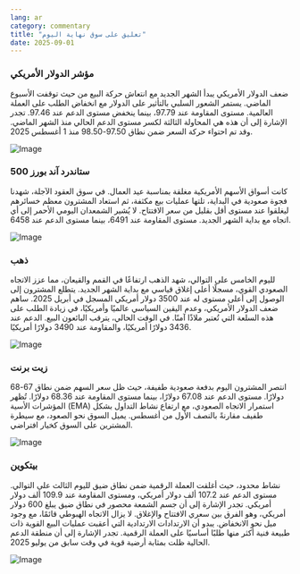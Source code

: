 ```yaml
---
lang: ar
category: commentary
title: "تعليق على سوق نهاية اليوم"
date: 2025-09-01
---
```


### مؤشر الدولار الأمريكي

ضعف الدولار الأمريكي يبدأ الشهر الجديد مع انتعاش حركة البيع من حيث توقفت الأسبوع الماضي. يستمر الشعور السلبي بالتأثير على الدولار مع انخفاض الطلب على العملة العالمية. مستوى المقاومة عند 97.79، بينما ينخفض مستوى الدعم عند 97.46. تجدر الإشارة إلى أن هذه هي المحاولة الثالثة لكسر مستوى الدعم الحالي منذ الشهر الماضي. وقد تم احتواء حركة السعر ضمن نطاق 97.50-98.50 منذ 1 أغسطس 2025.

![Image](https://markleighedu.github.io/img/Sep-2025/01-Sep-2025/usdindex.jpg)

### ستاندرد آند بورز 500

كانت أسواق الأسهم الأمريكية مغلقة بمناسبة عيد العمال. في سوق العقود الآجلة، شهدنا فجوة صعودية في البداية، تلتها عمليات بيع مكثفة، ثم استعاد المشترون معظم خسائرهم ليغلقوا عند مستوى أقل بقليل من سعر الافتتاح. لا يُشير الشمعدان اليومي الأحمر إلى أي اتجاه مع بداية الشهر الجديد. مستوى المقاومة عند 6491، بينما مستوى الدعم عند 6458.

![Image](https://markleighedu.github.io/img/Sep-2025/01-Sep-2025/sp500.jpg)

### ذهب

لليوم الخامس على التوالي، شهد الذهب ارتفاعًا في القمم والقيعان، مما عزز الاتجاه الصعودي القوي، مسجلًا أعلى إغلاق قياسي مع بداية الشهر الجديد. يتطلع المشترون إلى الوصول إلى أعلى مستوى له عند 3500 دولار أمريكي المسجل في أبريل 2025. ساهم ضعف الدولار الأمريكي، وعدم اليقين السياسي عالميًا وأمريكيًا، في زيادة الطلب على هذه السلعة التي تُعتبر ملاذًا آمنًا. في الوقت الحالي، يترقب البائعون البيع. الدعم عند 3436 دولارًا أمريكيًا، والمقاومة عند 3490 دولارًا أمريكيًا.

![Image](https://markleighedu.github.io/img/Sep-2025/01-Sep-2025/gold.jpg)

### زيت برنت

انتصر المشترون اليوم بدفعة صعودية طفيفة، حيث ظل سعر السهم ضمن نطاق 67-68 دولارًا. مستوى الدعم عند 67.08 دولارًا، بينما مستوى المقاومة عند 68.36 دولارًا. تُظهر المؤشرات الأسية (EMA) استمرار الاتجاه الصعودي، مع ارتفاع نشاط التداول بشكل طفيف مقارنةً بالنصف الأول من أغسطس. يميل السوق نحو الصعود، مع سيطرة المشترين على السوق كخيار افتراضي.

![Image](https://markleighedu.github.io/img/Sep-2025/01-Sep-2025/brentoil.jpg)

### بيتكوين

نشاط محدود، حيث أغلقت العملة الرقمية ضمن نطاق ضيق لليوم الثالث على التوالي. مستوى الدعم عند 107.2 ألف دولار أمريكي، ومستوى المقاومة عند 109.9 ألف دولار أمريكي. تجدر الإشارة إلى أن جسم الشمعة محصور في نطاق ضيق يبلغ 600 دولار أمريكي، وهو الفرق بين سعري الافتتاح والإغلاق. لا يزال الاتجاه الهبوطي قائمًا، مع وجود ميل نحو الانخفاض. يبدو أن الارتدادات الارتدادية التي أعقبت عمليات البيع القوية ذات طبيعة فنية أكثر منها طلبًا أساسيًا على العملة الرقمية. تجدر الإشارة إلى أن منطقة الدعم الحالية ظلت بمثابة أرضية قوية في وقت سابق من يوليو 2025.

![Image](https://markleighedu.github.io/img/Sep-2025/01-Sep-2025/bitcoin.jpg)

